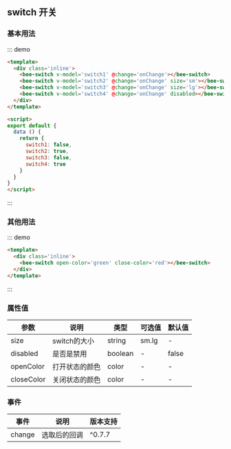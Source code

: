 <style>
.inline .bee-switch--wp{
  margin: 0 20px 20px 0;
}
</style>
<script>
export default {
  data () {
    return {
      switch1: false,
      switch2: true,
      switch3: false,
      switch4: true
    }
  },
  methods: {
    onChange (value) {
      console.log(value)
    }
  }
}
</script>
## switch 开关

### 基本用法

::: demo 
``` html
<template>
  <div class='inline'>
    <bee-switch v-model='switch1' @change='onChange'></bee-switch>
    <bee-switch v-model='switch2' @change='onChange' size='sm'></bee-switch>
    <bee-switch v-model='switch3' @change='onChange' size='lg'></bee-switch>
    <bee-switch v-model='switch4' @change='onChange' disabled></bee-switch>
  </div>
</template>

<script>
export default {
  data () {
    return {
      switch1: false,
      switch2: true,
      switch3: false,
      switch4: true
    }
  }
}
</script>
```
:::

### 其他用法

::: demo 
``` html
<template>
  <div class='inline'>
    <bee-switch open-color='green' close-color='red'></bee-switch>
  </div>
</template>
```
:::

### 属性值


|参数|说明|类型|可选值|默认值|
|---|---|---|---|---|
|size|switch的大小|string|sm.lg|-|
|disabled|是否是禁用|boolean|-|false|
|openColor|打开状态的颜色|color|-|-|
|closeColor|关闭状态的颜色|color|-|-|


### 事件
|事件|说明|版本支持|
|---|---|---|
|change|选取后的回调|^0.7.7|

